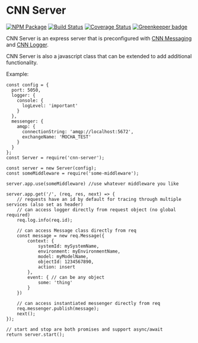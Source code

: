 # CNN Server

[![NPM Package](https://img.shields.io/npm/v/cnn-server.svg?style=flat-square)](https://www.npmjs.org/package/cnn-server)
[![Build Status](https://img.shields.io/travis/cnnlabs/cnn-server.svg?branch=master&style=flat-square)](https://travis-ci.org/cnnlabs/cnn-server)
[![Coverage Status](https://img.shields.io/coveralls/cnnlabs/cnn-server.svg?branch=master&style=flat-square)](https://coveralls.io/github/cnnlabs/cnn-server)
[![Greenkeeper badge](https://badges.greenkeeper.io/cnnlabs/cnn-server.svg)](https://greenkeeper.io/)

CNN Server is an express server that is preconfigured with [CNN Messaging](https://github.com/cnnlabs/cnn-messaging) and [CNN Logger](https://github.com/cnnlabs/cnn-logger).

CNN Server is also a javascript class that can be extended to add additional functionality.

Example:

```
const config = {
  port: 5050,
  logger: {
    console: {
      logLevel: 'important'
    }
  },
  messenger: {
    amqp: {
      connectionString: 'amqp://localhost:5672',
      exchangeName: 'MOCHA_TEST'
    }
  }
};
const Server = require('cnn-server');

const server = new Server(config);
const someMiddleware = require('some-middleware');

server.app.use(someMiddleware) //use whatever middleware you like

server.app.get('/', (req, res, next) => {
    // requests have an id by default for tracing through multiple services (also set as header)
    // can access logger directly from request object (no global required)
    req.log.info(req.id);

    // can access Message class directly from req
    const message = new req.Message({
        context: {
            systemId: mySystemName,
            environment: myEnvironmentName,
            model: myModelName,
            objectId: 1234567890,
            action: insert
        },
        event: { // can be any object
            some: 'thing'
        }
    })

    // can access instantiated messenger directly from req
    req.messenger.publish(message);
    next();   
});

// start and stop are both promises and support async/await
return server.start();
```
